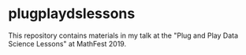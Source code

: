 # plugplaydslessons
This repository contains materials in my talk at the "Plug and Play Data Science Lessons" at MathFest 2019.

